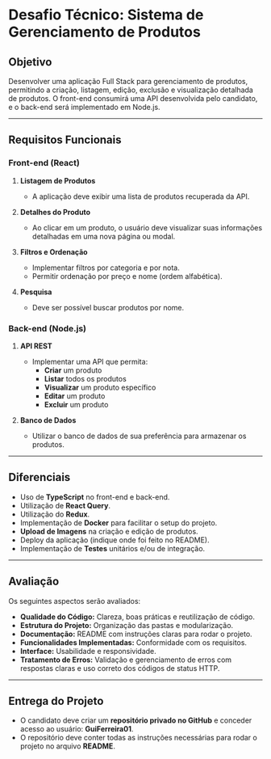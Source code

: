 # **Desafio Técnico: Sistema de Gerenciamento de Produtos**

## **Objetivo**  
Desenvolver uma aplicação Full Stack para gerenciamento de produtos, permitindo a criação, listagem, edição, exclusão e visualização detalhada de produtos. O front-end consumirá uma API desenvolvida pelo candidato, e o back-end será implementado em Node.js.

---

## **Requisitos Funcionais**

### **Front-end (React)**

1. **Listagem de Produtos**  
   - A aplicação deve exibir uma lista de produtos recuperada da API.

2. **Detalhes do Produto**  
   - Ao clicar em um produto, o usuário deve visualizar suas informações detalhadas em uma nova página ou modal.

3. **Filtros e Ordenação**  
   - Implementar filtros por categoria e por nota.  
   - Permitir ordenação por preço e nome (ordem alfabética).

4. **Pesquisa**  
   - Deve ser possível buscar produtos por nome.

### **Back-end (Node.js)**

1. **API REST**  
   - Implementar uma API que permita:  
     - **Criar** um produto  
     - **Listar** todos os produtos  
     - **Visualizar** um produto específico  
     - **Editar** um produto  
     - **Excluir** um produto

2. **Banco de Dados**  
   - Utilizar o banco de dados de sua preferência para armazenar os produtos.

---

## **Diferenciais**

- Uso de **TypeScript** no front-end e back-end.  
- Utilização de **React Query**.
- Utilização do **Redux**.
- Implementação de **Docker** para facilitar o setup do projeto.  
- **Upload de Imagens** na criação e edição de produtos.  
- Deploy da aplicação (indique onde foi feito no README).  
- Implementação de **Testes** unitários e/ou de integração.  

---

## **Avaliação**

Os seguintes aspectos serão avaliados:

- **Qualidade do Código:** Clareza, boas práticas e reutilização de código.  
- **Estrutura do Projeto:** Organização das pastas e modularização.  
- **Documentação:** README com instruções claras para rodar o projeto.  
- **Funcionalidades Implementadas:** Conformidade com os requisitos.  
- **Interface:** Usabilidade e responsividade.  
- **Tratamento de Erros:** Validação e gerenciamento de erros com respostas claras e uso correto dos códigos de status HTTP.  

---

## **Entrega do Projeto**

- O candidato deve criar um **repositório privado no GitHub** e conceder acesso ao usuário: **GuiFerreira01**.
- O repositório deve conter todas as instruções necessárias para rodar o projeto no arquivo **README**.

